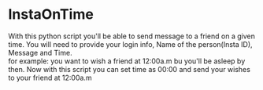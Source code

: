 # InstaOnTime
With this python script you'll be able to send message to a friend on a given time. You will need to provide your login info, Name of the person(Insta ID), Message and Time.    
for example: you want to wish a friend at 12:00a.m bu you'll be asleep by then. Now with this script you can set time as 00:00 and send your wishes to your friend at 12:00a.m
